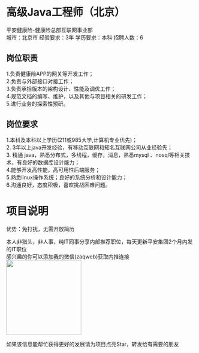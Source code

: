 # 高级Java工程师（北京）
平安健康险-健康险总部互联网事业部  
城市：北京市 经验要求：3年 学历要求：本科  招聘人数：6

## 岗位职责
1.负责健康险APP的网关等开发工作；   
2.负责与外部接口对接工作；   
3.负责承担版本的架构设计、性能及调优工作；   
4.规范文档的编写、维护，以及其他与项目相关的研发工作；   
5.进行业务的探索性预研。

## 岗位要求
1.本科及本科以上学历(211或985大学,计算机专业优先)；   
2. 3年以上java开发经验，有移动互联网和知名互联网公司从业经验先；    
3. 精通 java，熟悉分布式，多线程，缓存，消息，熟悉mysql 、nosql等相关技术，有良好的数据库设计能力；   
4.能够开发高性能，高可用性后端服务；   
5.熟悉linux操作系统；良好的系统分析和设计能力；   
6.沟通良好，态度积极，喜欢挑战困难问题。

# 项目说明

优势：免打扰，无需开放简历

本人非猎头，非人事，纯IT同事分享内部推荐职位，每天更新平安集团2个月内发的IT职位  
感兴趣的你可以添加我的微信(zaqweb)获取内推连接  
<img src="https://github.com/zaqweb/PA-IT-JOBS/blob/master/WechatICode.jpeg"  height="200" width="200">

如果该信息能帮忙获得更好的发展请为项目点亮Star，转发给有需要的朋友




